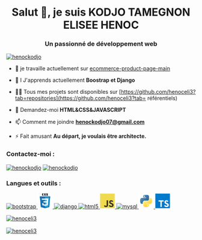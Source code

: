 <h1 align="center">Salut 👋, je suis KODJO TAMEGNON ELISEE HENOC</h1>
<h3 align="center">Un passionné de développement web</h3>

<p align="left"> <a href= "https://twitter.com/henockodjo" target="blank"><img src="https://img.shields.io/twitter/follow/henockodjo?logo=twitter&style=for-the-badge" alt= "henockodjo" /></a> </p>

- 🔭 je travaille actuellement sur [ecommerce-product-page-main](https://github.com/henoceli3/ecommerce-product-page-main)

- 🌱 I J'apprends actuellement **Boostrap et Django**

- 👨‍💻 Tous mes projets sont disponibles sur [https://github.com/henoceli3?tab=repositories](https://github.com/henoceli3?tab= référentiels)

- 💬 Demandez-moi **HTML&CSS&JAVASCRIPT**

- 📫 Comment me joindre **henockodjo07@gmail.com**

- ⚡ Fait amusant **Au départ, je voulais être architecte.**

<h3 align="left">Contactez-moi :</h3>
<p align="left">
<a href="https://twitter .com/henockodjo" target="blank"><img align="center" src="https://raw.githubusercontent.com/rahuldkjain/github-profile-readme-generator/master/src/images/icons/Social /twitter.svg" alt="henockodjo" height="30" width="40" /></a>
<a href="https://instagram.com/henockodjo" target="blank"><img align ="center" src="https://raw.githubusercontent.com/rahuldkjain/github-profile-readme-generator/master/src/images/icons/Social/instagram.svg" alt="henockodjo" height="30 " largeur="40" /></a>
</p>

<h3 align="left">Langues et outils :</h3>
<p align="left"> <a href="https://getbootstrap.com" target="_blank" rel="noreferrer"> <img src="https://raw.githubusercontent.com/devicons/devicon /master/icons/bootstrap/bootstrap-plain-wordmark.svg" alt="bootstrap" width="40" height="40"/> </a> <a href="https://www.w3schools.com /css/" target="_blank" rel="noreferrer"> <img src="https://raw.githubusercontent.com/devicons/devicon/master/icons/css3/css3-original-wordmark.svg" alt= "css3" width="40" height="40"/> </a> <a href="https://www.djangoproject.com/" target="_blank" rel="noreferrer"><img src="https://cdn.worldvectorlogo.com/logos/django.svg" alt="django" width="40" height="40"/> </a> <a href="https:/ /www.w3.org/html/" target="_blank" rel="noreferrer"> <img src="https://raw.githubusercontent.com/devicons/devicon/master/icons/html5/html5-original- wordmark.svg" alt="html5" width="40" height="40"/> </a> <a href="https://developer.mozilla.org/en-US/docs/Web/JavaScript" target="_blank" rel="noreferrer"> <img src="https://raw.githubusercontent.com/devicons/devicon/master/icons/javascript/javascript-original.svg" alt="javascript" width=" 40"height="40"/> </a> <a href="https://www.mysql.com/" target="_blank" rel="noreferrer"> <img src="https://raw.githubusercontent .com/devicons/devicon/master/icons/mysql/mysql-original-wordmark.svg" alt="mysql" width="40" height="40"/> </a> <a href="https:/ /www.python.org" target="_blank" rel="noreferrer"> <img src="https://raw.githubusercontent.com/devicons/devicon/master/icons/python/python-original.svg" alt ="python" width="40" height="40"/> </a> <a href="https://www.typescriptlang.org/" target="_blank" rel="noreferrer"><img src="https://raw.githubusercontent.com/devicons/devicon/master/icons/typescript/typescript-original.svg" alt="typescript" width="40" height="40"/> </ un> </p>

<p><img align="center" src="https://github-readme-stats.vercel.app/api/top-langs?username=henoceli3&show_icons=true&locale=en&layout=compact" alt="henoceli3" /> </p>

<p><img align="center" src="https://github-readme-streak-stats.herokuapp.com/?user=henoceli3&" alt="henoceli3" /></p>

